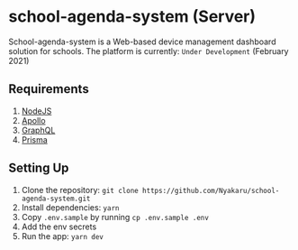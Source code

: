 # school-agenda-system (Server)

School-agenda-system is a Web-based device management dashboard solution for schools. The platform is currently: `Under Development` (February 2021)

## Requirements

1. [NodeJS](https://nodejs.org/)
2. [Apollo](https://www.apollographql.com/docs/)
3. [GraphQL](https://graphql.org/)
4. [Prisma](https://www.prisma.io/)

## Setting Up

1. Clone the repository: `git clone https://github.com/Nyakaru/school-agenda-system.git`
2. Install dependencies: `yarn`
3. Copy `.env.sample` by running `cp .env.sample .env`
4. Add the env secrets
5. Run the app: `yarn dev`
